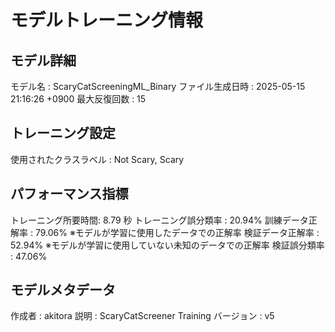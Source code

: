 # モデルトレーニング情報

## モデル詳細
モデル名           : ScaryCatScreeningML_Binary
ファイル生成日時   : 2025-05-15 21:16:26 +0900
最大反復回数     : 15

## トレーニング設定
使用されたクラスラベル : Not Scary, Scary

## パフォーマンス指標
トレーニング所要時間: 8.79 秒
トレーニング誤分類率 : 20.94%
訓練データ正解率 : 79.06% ※モデルが学習に使用したデータでの正解率
検証データ正解率 : 52.94% ※モデルが学習に使用していない未知のデータでの正解率
検証誤分類率       : 47.06%

## モデルメタデータ
作成者            : akitora
説明              : ScaryCatScreener Training
バージョン          : v5